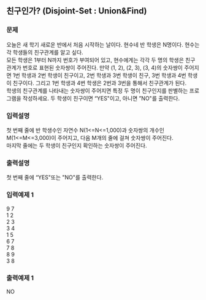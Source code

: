 ## 친구인가? (Disjoint-Set : Union&Find)
### 문제
오늘은 새 학기 새로운 반에서 처음 시작하는 날이다. 현수네 반 학생은 N명이다. 현수는 각 학생들의 친구관계를 알고 싶다.<br>
모든 학생은 1부터 N까지 번호가 부여되어 있고,  현수에게는 각각 두 명의 학생은 친구 관계가 번호로 표현된 숫자쌍이 주어진다. 만약 (1, 2), (2, 3), (3, 4)의 숫자쌍이 주어지면 1번 학생과 2번 학생이 친구이고, 2번 학생과 3번 학생이 친구, 3번 학생과 4번 학생이 친구이다. 
그리고 1번 학생과 4번 학생은 2번과 3번을 통해서 친구관계가 된다.<br>
학생의 친구관계를 나타내는 숫자쌍이 주어지면 특정 두 명이 친구인지를 판별하는 프로그램을 작성하세요. 두 학생이 친구이면 “YES"이고, 아니면 ”NO"를 출력한다.
### 입력설명
첫 번째 줄에 반 학생수인 자연수 N(1<=N<=1,000)과 숫자쌍의 개수인 M(1<=M<=3,000)이 주어지고, 다음 M개의 줄에 걸쳐 숫자쌍이 주어진다.<br> 
마지막 줄에는 두 학생이 친구인지 확인하는 숫자쌍이 주어진다.
### 출력설명
첫 번째 줄에 “YES"또는 "NO"를 출력한다.
### 입력예제 1                                   
9 7<br>
 1 2<br>
 2 3<br>
 3 4<br>
 1 5<br>
 6 7<br>
 7 8<br>
 8 9<br>
 3 8<br>
### 출력예제 1
 NO
